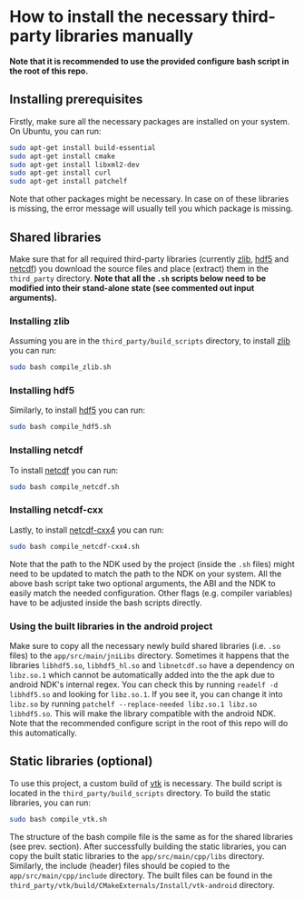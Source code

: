 # How to install the necessary third-party libraries manually
**Note that it is recommended to use the provided configure bash script in the root of this repo.**

## Installing prerequisites
Firstly, make sure all the necessary packages are installed on your system. On Ubuntu, you can run:
```bash
sudo apt-get install build-essential
sudo apt-get install cmake
sudo apt-get install libxml2-dev
sudo apt-get install curl
sudo apt-get install patchelf
````
Note that other packages might be necessary. In case on of these libraries is missing, the error message will usually tell you which package is missing.

## Shared libraries
Make sure that for all required third-party libraries (currently [zlib](https://github.com/madler/zlib), [hdf5](https://github.com/HDFGroup/hdf5) and [netcdf](https://github.com/Unidata/netcdf-c)) you download the source files and place (extract) them in the `third_party` directory. **Note that all the `.sh` scripts below need to be modified into their stand-alone state (see commented out input arguments).**

### Installing zlib
Assuming you are in the `third_party/build_scripts` directory, to install [zlib](https://github.com/madler/zlib) you can run:
```bash
sudo bash compile_zlib.sh
```

### Installing hdf5
Similarly, to install [hdf5](https://github.com/HDFGroup/hdf5) you can run:
```bash
sudo bash compile_hdf5.sh
```

### Installing netcdf
To install [netcdf](https://github.com/Unidata/netcdf-c) you can run:
```bash
sudo bash compile_netcdf.sh
```

### Installing netcdf-cxx
Lastly, to install [netcdf-cxx4](https://github.com/Unidata/netcdf-cxx4) you can run:
```bash
sudo bash compile_netcdf-cxx4.sh
```

Note that the path to the NDK used by the project (inside the `.sh` files) might need to be updated to match the path to the NDK on your system. All the above bash script take two optional arguments, the ABI and the NDK to easily match the needed configuration.
Other flags (e.g. compiler variables) have to be adjusted inside the bash scripts directly.

### Using the built libraries in the android project
Make sure to copy all the necessary newly build shared libraries (i.e. `.so` files) to the `app/src/main/jniLibs` directory. Sometimes it happens that the libraries `libhdf5.so`, `libhdf5_hl.so` and `libnetcdf.so` have a dependency on `libz.so.1` which cannot be automatically added into the the apk due to android NDK's internal regex. You can check this by running `readelf -d libhdf5.so` and looking for `libz.so.1`. If you see it, you can change it into `libz.so` by running `patchelf --replace-needed libz.so.1 libz.so libhdf5.so`. This will make the library compatible with the android NDK. Note that the recommended configure script in the root of this repo will do this automatically.

## Static libraries (optional)
To use this project, a custom build of [vtk](https://vtk.org/download/) is necessary. The build script is located in the `third_party/build_scripts` directory. To build the static libraries, you can run:
```bash
sudo bash compile_vtk.sh
```
The structure of the bash compile file is the same as for the shared libraries (see prev. section). After successfully building the static libraries, you can copy the built static libraries to the `app/src/main/cpp/libs` directory. Similarly, the include (header) files should be copied to the `app/src/main/cpp/include` directory. The built files can be found in the `third_party/vtk/build/CMakeExternals/Install/vtk-android` directory.
